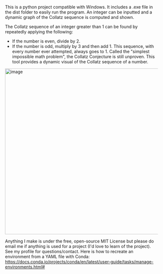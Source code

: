 This is a python project compatible with Windows. It includes a .exe file in the dist folder to easily run the program. An integer can be inputted and a dynamic graph of the Collatz sequence is computed and shown.

The Collatz sequence of an integer greater than 1 can be found by repeatedly applying the following:
- If the number is even, divide by 2.
- If the number is odd, multiply by 3 and then add 1.
This sequence, with every number ever attempted, always goes to 1.  Called the "simplest impossible math problem", the Collatz Conjecture is still unproven.  This tool provides a dynamic visual of the Collatz sequence of a number.

<img width="635" height="548" alt="image" src="https://github.com/user-attachments/assets/9f7c04b3-1b9d-4e7d-9d04-894ee7919f57" />

Anything I make is under the free, open-source MIT License but please do email me if anything is used for a project (I'd love to learn of the project). See my profile for questions/contact. Here is how to recreate an environment from a YAML file with Conda: https://docs.conda.io/projects/conda/en/latest/user-guide/tasks/manage-environments.html#
